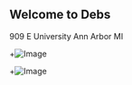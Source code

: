## Welcome to Debs

909 E University Ann Arbor MI

+![Image](http://s1.thingpic.com/images/e1/q5qzmaxN6xsaMxEvVaqu99Su.jpeg)

+![Image](https://prismic-io.s3.amazonaws.com/cribspot-blog/d5a0388ebe002776ee352ccdd0f3f3ba72f0e86a_debs-front.jpg)



